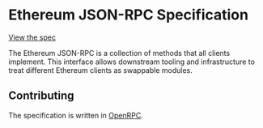 # Ethereum JSON-RPC Specification

[View the spec](https://playground.open-rpc.org/?schemaUrl=https://raw.githubusercontent.com/ethereum/eth1.0-apis/assembled-spec/openrpc.json&uiSchema[appBar][ui:splitView]=false&uiSchema[appBar][ui:input]=false&uiSchema[appBar][ui:examplesDropdown]=false)

The Ethereum JSON-RPC is a collection of methods that all clients implement.
This interface allows downstream tooling and infrastructure to treat different
Ethereum clients as swappable modules.

## Contributing

The specification is written in [OpenRPC](https://open-rpc.org/).
